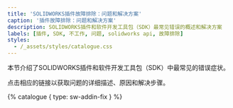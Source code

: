 ```yaml
---
title: 'SOLIDWORKS插件故障排除：问题和解决方案'
caption: '插件故障排除：问题和解决方案'
description: SOLIDWORKS插件和软件开发工具包（SDK）最常见错误的概述和解决方案
labels: [插件, SDK, 不工作, 问题, solidworks api, 故障排除]
styles:
  - /_assets/styles/catalogue.css
---
```

本节介绍了SOLIDWORKS插件和软件开发工具包（SDK）中最常见的错误症状。

点击相应的链接以获取问题的详细描述、原因和解决步骤。

{% catalogue { type: sw-addin-fix } %}